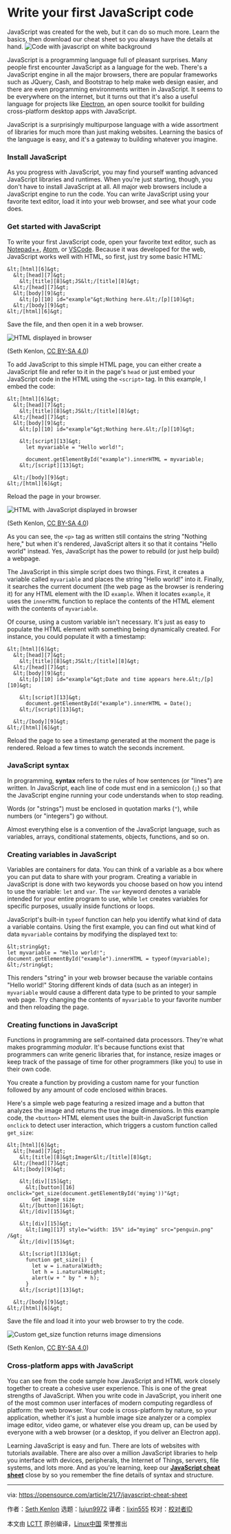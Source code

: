 [#]: subject: (Write your first JavaScript code)
[#]: via: (https://opensource.com/article/21/7/javascript-cheat-sheet)
[#]: author: (Seth Kenlon https://opensource.com/users/seth)
[#]: collector: (lujun9972)
[#]: translator: ( )
[#]: reviewer: ( )
[#]: publisher: ( )
[#]: url: ( )

Write your first JavaScript code
======
JavaScript was created for the web, but it can do so much more. Learn
the basics, then download our cheat sheet so you always have the details
at hand.
![Code with javascript on white background][1]

JavaScript is a programming language full of pleasant surprises. Many people first encounter JavaScript as a language for the web. There's a JavaScript engine in all the major browsers, there are popular frameworks such as JQuery, Cash, and Bootstrap to help make web design easier, and there are even programming environments written in JavaScript. It seems to be everywhere on the internet, but it turns out that it's also a useful language for projects like [Electron][2], an open source toolkit for building cross-platform desktop apps with JavaScript.

JavaScript is a surprisingly multipurpose language with a wide assortment of libraries for much more than just making websites. Learning the basics of the language is easy, and it's a gateway to building whatever you imagine.

### Install JavaScript

As you progress with JavaScript, you may find yourself wanting advanced JavaScript libraries and runtimes. When you're just starting, though, you don't have to install JavaScript at all. All major web browsers include a JavaScript engine to run the code. You can write JavaScript using your favorite text editor, load it into your web browser, and see what your code does.

### Get started with JavaScript

To write your first JavaScript code, open your favorite text editor, such as [Notepad++][3], [Atom][4], or [VSCode][5]. Because it was developed for the web, JavaScript works well with HTML, so first, just try some basic HTML:


```
&lt;[html][6]&gt;
  &lt;[head][7]&gt;
    &lt;[title][8]&gt;JS&lt;/[title][8]&gt;
  &lt;/[head][7]&gt;
  &lt;[body][9]&gt;
    &lt;[p][10] id="example"&gt;Nothing here.&lt;/[p][10]&gt;
  &lt;/[body][9]&gt;
&lt;/[html][6]&gt;
```

Save the file, and then open it in a web browser.

![HTML displayed in browser][11]

(Seth Kenlon, [CC BY-SA 4.0][12])

To add JavaScript to this simple HTML page, you can either create a JavaScript file and refer to it in the page's `head` or just embed your JavaScript code in the HTML using the `<script>` tag. In this example, I embed the code:


```
&lt;[html][6]&gt;
  &lt;[head][7]&gt;
    &lt;[title][8]&gt;JS&lt;/[title][8]&gt;
  &lt;/[head][7]&gt;
  &lt;[body][9]&gt;
    &lt;[p][10] id="example"&gt;Nothing here.&lt;/[p][10]&gt;

    &lt;[script][13]&gt;
      let myvariable = "Hello world!";

      document.getElementById("example").innerHTML = myvariable;
    &lt;/[script][13]&gt;
   
  &lt;/[body][9]&gt;
&lt;/[html][6]&gt;
```

Reload the page in your browser.

![HTML with JavaScript displayed in browser][14]

(Seth Kenlon, [CC BY-SA 4.0][12])

As you can see, the `<p>` tag as written still contains the string "Nothing here," but when it's rendered, JavaScript alters it so that it contains "Hello world" instead. Yes, JavaScript has the power to rebuild (or just help build) a webpage.

The JavaScript in this simple script does two things. First, it creates a variable called `myvariable` and places the string "Hello world!" into it. Finally, it searches the current document (the web page as the browser is rendering it) for any HTML element with the ID `example`. When it locates `example`, it uses the `innerHTML` function to replace the contents of the HTML element with the contents of `myvariable`.

Of course, using a custom variable isn't necessary. It's just as easy to populate the HTML element with something being dynamically created. For instance, you could populate it with a timestamp:


```
&lt;[html][6]&gt;
  &lt;[head][7]&gt;
    &lt;[title][8]&gt;JS&lt;/[title][8]&gt;
  &lt;/[head][7]&gt;
  &lt;[body][9]&gt;
    &lt;[p][10] id="example"&gt;Date and time appears here.&lt;/[p][10]&gt;

    &lt;[script][13]&gt;
      document.getElementById("example").innerHTML = Date();
    &lt;/[script][13]&gt;
   
  &lt;/[body][9]&gt;
&lt;/[html][6]&gt;
```

Reload the page to see a timestamp generated at the moment the page is rendered. Reload a few times to watch the seconds increment.

### JavaScript syntax

In programming, **syntax** refers to the rules of how sentences (or "lines") are written. In JavaScript, each line of code must end in a semicolon (`;`) so that the JavaScript engine running your code understands when to stop reading.

Words (or "strings") must be enclosed in quotation marks (`"`), while numbers (or "integers") go without.

Almost everything else is a convention of the JavaScript language, such as variables, arrays, conditional statements, objects, functions, and so on.

### Creating variables in JavaScript

Variables are containers for data. You can think of a variable as a box where you can put data to share with your program. Creating a variable in JavaScript is done with two keywords you choose based on how you intend to use the variable: `let` and `var`. The `var` keyword denotes a variable intended for your entire program to use, while `let` creates variables for specific purposes, usually inside functions or loops.

JavaScript's built-in `typeof` function can help you identify what kind of data a variable contains. Using the first example, you can find out what kind of data `myvariable` contains by modifying the displayed text to:


```
&lt;string&gt;
let myvariable = "Hello world!";
document.getElementById("example").innerHTML = typeof(myvariable);
&lt;/string&gt;
```

This renders "string" in your web browser because the variable contains "Hello world!" Storing different kinds of data (such as an integer) in `myvariable` would cause a different data type to be printed to your sample web page. Try changing the contents of `myvariable` to your favorite number and then reloading the page.

### Creating functions in JavaScript

Functions in programming are self-contained data processors. They're what makes programming _modular_. It's because functions exist that programmers can write generic libraries that, for instance, resize images or keep track of the passage of time for other programmers (like you) to use in their own code.

You create a function by providing a custom name for your function followed by any amount of code enclosed within braces.

Here's a simple web page featuring a resized image and a button that analyzes the image and returns the true image dimensions. In this example code, the `<button>` HTML element uses the built-in JavaScript function `onclick` to detect user interaction, which triggers a custom function called `get_size`:


```
&lt;[html][6]&gt;
  &lt;[head][7]&gt;
    &lt;[title][8]&gt;Imager&lt;/[title][8]&gt;
  &lt;/[head][7]&gt;
  &lt;[body][9]&gt;

    &lt;[div][15]&gt;
      &lt;[button][16] onclick="get_size(document.getElementById('myimg'))"&gt;
        Get image size
    &lt;/[button][16]&gt;
    &lt;/[div][15]&gt;
   
    &lt;[div][15]&gt;
      &lt;[img][17] style="width: 15%" id="myimg" src="penguin.png" /&gt;
    &lt;/[div][15]&gt;
   
    &lt;[script][13]&gt;
      function get_size(i) {
        let w = i.naturalWidth;
        let h = i.naturalHeight;
        alert(w + " by " + h);
      }
    &lt;/[script][13]&gt;
   
  &lt;/[body][9]&gt;
&lt;/[html][6]&gt;
```

Save the file and load it into your web browser to try the code.

![Custom get_size function returns image dimensions][18]

(Seth Kenlon, [CC BY-SA 4.0][12])

### Cross-platform apps with JavaScript

You can see from the code sample how JavaScript and HTML work closely together to create a cohesive user experience. This is one of the great strengths of JavaScript. When you write code in JavaScript, you inherit one of the most common user interfaces of modern computing regardless of platform: the web browser. Your code is cross-platform by nature, so your application, whether it's just a humble image size analyzer or a complex image editor, video game, or whatever else you dream up, can be used by everyone with a web browser (or a desktop, if you deliver an Electron app).

Learning JavaScript is easy and fun. There are lots of websites with tutorials available. There are also over a million JavaScript libraries to help you interface with devices, peripherals, the Internet of Things, servers, file systems, and lots more. And as you're learning, keep our [**JavaScript cheat sheet**][19] close by so you remember the fine details of syntax and structure.

--------------------------------------------------------------------------------

via: https://opensource.com/article/21/7/javascript-cheat-sheet

作者：[Seth Kenlon][a]
选题：[lujun9972][b]
译者：[lixin555](https://github.com/lixin555)
校对：[校对者ID](https://github.com/校对者ID)

本文由 [LCTT](https://github.com/LCTT/TranslateProject) 原创编译，[Linux中国](https://linux.cn/) 荣誉推出

[a]: https://opensource.com/users/seth
[b]: https://github.com/lujun9972
[1]: https://opensource.com/sites/default/files/styles/image-full-size/public/lead-images/code2.png?itok=JCJTJszs (Code with javascript on white background)
[2]: https://www.electronjs.org/
[3]: https://opensource.com/article/16/12/notepad-text-editor
[4]: https://opensource.com/article/20/12/atom
[5]: https://opensource.com/article/20/6/open-source-alternatives-vs-code
[6]: http://december.com/html/4/element/html.html
[7]: http://december.com/html/4/element/head.html
[8]: http://december.com/html/4/element/title.html
[9]: http://december.com/html/4/element/body.html
[10]: http://december.com/html/4/element/p.html
[11]: https://opensource.com/sites/default/files/pictures/plain-html.jpg (HTML displayed in browser)
[12]: https://creativecommons.org/licenses/by-sa/4.0/
[13]: http://december.com/html/4/element/script.html
[14]: https://opensource.com/sites/default/files/uploads/html-javascript.jpg (HTML with JavaScript displayed in browser)
[15]: http://december.com/html/4/element/div.html
[16]: http://december.com/html/4/element/button.html
[17]: http://december.com/html/4/element/img.html
[18]: https://opensource.com/sites/default/files/uploads/get-size.jpg (Custom get_size function returns image dimensions)
[19]: https://opensource.com/downloads/javascript-cheat-sheet
